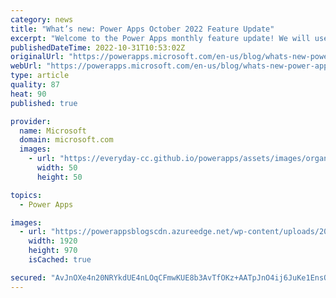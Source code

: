 ```yaml
---
category: news
title: "What’s new: Power Apps October 2022 Feature Update"
excerpt: "Welcome to the Power Apps monthly feature update! We will use this blog to share a summary of product, community, and learning updates from throughout the month so you can access it in one easy place. A variety of new and highly anticipated features are now available which we are very excited to share."
publishedDateTime: 2022-10-31T10:53:02Z
originalUrl: "https://powerapps.microsoft.com/en-us/blog/whats-new-power-apps-october-2022-feature-update/"
webUrl: "https://powerapps.microsoft.com/en-us/blog/whats-new-power-apps-october-2022-feature-update/"
type: article
quality: 87
heat: 90
published: true

provider:
  name: Microsoft
  domain: microsoft.com
  images:
    - url: "https://everyday-cc.github.io/powerapps/assets/images/organizations/microsoft.com-50x50.jpg"
      width: 50
      height: 50

topics:
  - Power Apps

images:
  - url: "https://powerappsblogscdn.azureedge.net/wp-content/uploads/2022/10/CELA-coauthoring-demo-1920-1.gif"
    width: 1920
    height: 970
    isCached: true

secured: "AvJnOXe4n20NRYkdUE4nLOqCFmwKUE8b3AvTfOKz+AATpJnO4ij6JuKe1EnsOEbKw3lL2KLXnuU+xPRdg9usx78y9M1E0zEJ8hXlqmLd4UlrsccTAXN54hCnje1EbxecP4+TN8KDRiGK5argIjutWi07dMBuSQ36kofD2ZY0hpOiakru6ITapaQcn9aob8aeS0HosSFMJIgxssdenYNamg90k/TkTzDVgyyNDVvLJzig79YmUUQ99qKVExLn7QPYx+vO/PaTDlZXc3nlpAS+Ttgd98ZZ6Z/kTeU4F895UBORNsDGV3azmaJqrpuGD0POWNL03J0crx9uM2Nlxw1hjRzqH06eEXZNxZ/B+3Ns0uE=;ah9I6IA0l+YQpZLxeqSpmA=="
---
```


